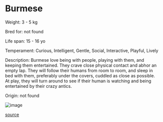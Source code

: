# Burmese

Weight: 3 - 5 kg

Bred for: not found 

Life span: 15 - 16 yo

Temperament: Curious, Intelligent, Gentle, Social, Interactive, Playful, Lively

Description: Burmese love being with people, playing with them, and keeping them entertained. They crave close physical contact and abhor an empty lap. They will follow their humans from room to room, and sleep in bed with them, preferably under the covers, cuddled as close as possible. At play, they will turn around to see if their human is watching and being entertained by their crazy antics.

Origin: not found

![image](https://cdn2.thecatapi.com/images/4lXnnfxac.jpg)

[source](https://api.thecatapi.com/v1/breeds/bure)
